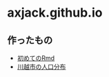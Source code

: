 # axjack.github.io
## 作ったもの
 - [初めてのRmd](https://axjack.github.io/myFirstRmd.html)
 - [川越市の人口分布](https://axjack.github.io/kwge.html)
 
